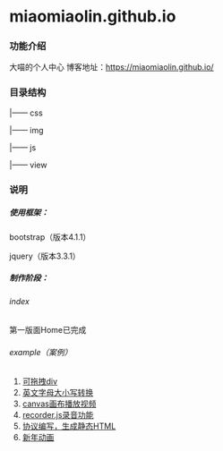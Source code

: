 # miaomiaolin.github.io
### 功能介绍

大喵的个人中心
博客地址：https://miaomiaolin.github.io/

### 目录结构

|—— css

|—— img

|—— js

|—— view

### 说明

##### 使用框架：

bootstrap（版本4.1.1）

jquery（版本3.3.1）

##### 制作阶段：

###### index

第一版面Home已完成

###### example（案例）

1. [可拖拽div](https://miaomiaolin.github.io/view/demo.html)
2. [英文字母大小写转换](https://miaomiaolin.github.io//view/changeABC.html)
3. [canvas画布播放视频](https://miaomiaolin.github.io//view/voide001/voide001.html)
4. [recorder.js录音功能](https://miaomiaolin.github.io//view/exportWav/exportwav.html)
5. [协议编写，生成静态HTML](https://miaomiaolin.github.io//view/edit-test.html)
6. [新年动画](https://miaomiaolin.github.io//view/new-year-pig/index.html)


